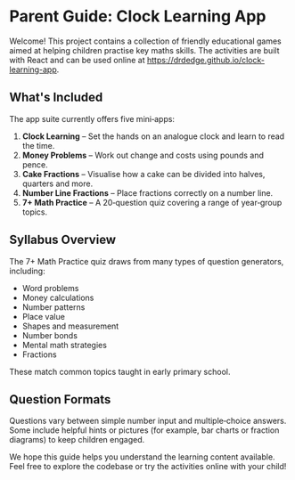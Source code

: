 # Parent Guide: Clock Learning App

Welcome! This project contains a collection of friendly educational games aimed at helping children practise key maths skills. The activities are built with React and can be used online at <https://drdedge.github.io/clock-learning-app>.

## What's Included

The app suite currently offers five mini‑apps:

1. **Clock Learning** – Set the hands on an analogue clock and learn to read the time.
2. **Money Problems** – Work out change and costs using pounds and pence.
3. **Cake Fractions** – Visualise how a cake can be divided into halves, quarters and more.
4. **Number Line Fractions** – Place fractions correctly on a number line.
5. **7+ Math Practice** – A 20‑question quiz covering a range of year‑group topics.

## Syllabus Overview

The 7+ Math Practice quiz draws from many types of question generators, including:

- Word problems
- Money calculations
- Number patterns
- Place value
- Shapes and measurement
- Number bonds
- Mental math strategies
- Fractions

These match common topics taught in early primary school.

## Question Formats

Questions vary between simple number input and multiple‑choice answers. Some include helpful hints or pictures (for example, bar charts or fraction diagrams) to keep children engaged.

We hope this guide helps you understand the learning content available. Feel free to explore the codebase or try the activities online with your child!
